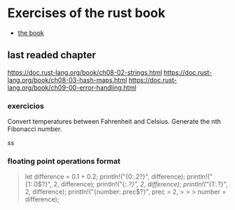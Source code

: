 # Exercises of the rust book
- [the book](https://doc.rust-lang.org/book/)


## last readed chapter
https://doc.rust-lang.org/book/ch08-02-strings.html
https://doc.rust-lang.org/book/ch08-03-hash-maps.html
https://doc.rust-lang.org/book/ch09-00-error-handling.html
### exercicios
Convert temperatures between Fahrenheit and Celsius.
Generate the nth Fibonacci number.

ss
### floating point operations format
> let difference = 0.1 + 0.2;
> println!("{0:.2?}", difference);
> println!("{1:.0$?}", 2, difference);
> println!("{:.*?}", 2, difference);
> println!("{1:.*?}", 2, difference);
> println!("{number:.prec$?}", prec = 2, > > > number = difference);